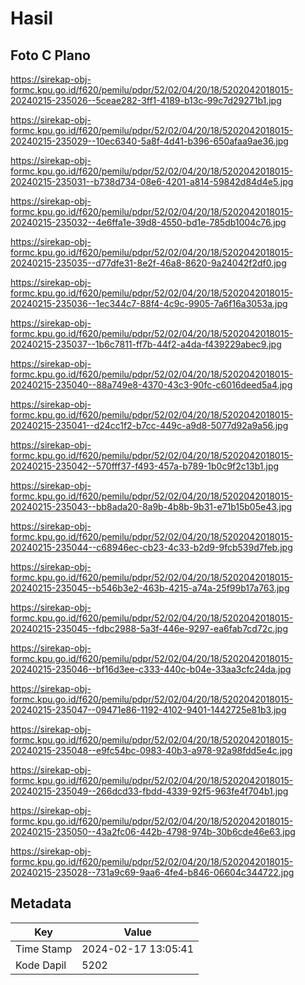 # Hasil

## Foto C Plano

https://sirekap-obj-formc.kpu.go.id/f620/pemilu/pdpr/52/02/04/20/18/5202042018015-20240215-235026--5ceae282-3ff1-4189-b13c-99c7d29271b1.jpg

https://sirekap-obj-formc.kpu.go.id/f620/pemilu/pdpr/52/02/04/20/18/5202042018015-20240215-235029--10ec6340-5a8f-4d41-b396-650afaa9ae36.jpg

https://sirekap-obj-formc.kpu.go.id/f620/pemilu/pdpr/52/02/04/20/18/5202042018015-20240215-235031--b738d734-08e6-4201-a814-59842d84d4e5.jpg

https://sirekap-obj-formc.kpu.go.id/f620/pemilu/pdpr/52/02/04/20/18/5202042018015-20240215-235032--4e6ffa1e-39d8-4550-bd1e-785db1004c76.jpg

https://sirekap-obj-formc.kpu.go.id/f620/pemilu/pdpr/52/02/04/20/18/5202042018015-20240215-235035--d77dfe31-8e2f-46a8-8620-9a24042f2df0.jpg

https://sirekap-obj-formc.kpu.go.id/f620/pemilu/pdpr/52/02/04/20/18/5202042018015-20240215-235036--1ec344c7-88f4-4c9c-9905-7a6f16a3053a.jpg

https://sirekap-obj-formc.kpu.go.id/f620/pemilu/pdpr/52/02/04/20/18/5202042018015-20240215-235037--1b6c7811-ff7b-44f2-a4da-f439229abec9.jpg

https://sirekap-obj-formc.kpu.go.id/f620/pemilu/pdpr/52/02/04/20/18/5202042018015-20240215-235040--88a749e8-4370-43c3-90fc-c6016deed5a4.jpg

https://sirekap-obj-formc.kpu.go.id/f620/pemilu/pdpr/52/02/04/20/18/5202042018015-20240215-235041--d24cc1f2-b7cc-449c-a9d8-5077d92a9a56.jpg

https://sirekap-obj-formc.kpu.go.id/f620/pemilu/pdpr/52/02/04/20/18/5202042018015-20240215-235042--570fff37-f493-457a-b789-1b0c9f2c13b1.jpg

https://sirekap-obj-formc.kpu.go.id/f620/pemilu/pdpr/52/02/04/20/18/5202042018015-20240215-235043--bb8ada20-8a9b-4b8b-9b31-e71b15b05e43.jpg

https://sirekap-obj-formc.kpu.go.id/f620/pemilu/pdpr/52/02/04/20/18/5202042018015-20240215-235044--c68946ec-cb23-4c33-b2d9-9fcb539d7feb.jpg

https://sirekap-obj-formc.kpu.go.id/f620/pemilu/pdpr/52/02/04/20/18/5202042018015-20240215-235045--b546b3e2-463b-4215-a74a-25f99b17a763.jpg

https://sirekap-obj-formc.kpu.go.id/f620/pemilu/pdpr/52/02/04/20/18/5202042018015-20240215-235045--fdbc2988-5a3f-446e-9297-ea6fab7cd72c.jpg

https://sirekap-obj-formc.kpu.go.id/f620/pemilu/pdpr/52/02/04/20/18/5202042018015-20240215-235046--bf16d3ee-c333-440c-b04e-33aa3cfc24da.jpg

https://sirekap-obj-formc.kpu.go.id/f620/pemilu/pdpr/52/02/04/20/18/5202042018015-20240215-235047--09471e86-1192-4102-9401-1442725e81b3.jpg

https://sirekap-obj-formc.kpu.go.id/f620/pemilu/pdpr/52/02/04/20/18/5202042018015-20240215-235048--e9fc54bc-0983-40b3-a978-92a98fdd5e4c.jpg

https://sirekap-obj-formc.kpu.go.id/f620/pemilu/pdpr/52/02/04/20/18/5202042018015-20240215-235049--266dcd33-fbdd-4339-92f5-963fe4f704b1.jpg

https://sirekap-obj-formc.kpu.go.id/f620/pemilu/pdpr/52/02/04/20/18/5202042018015-20240215-235050--43a2fc06-442b-4798-974b-30b6cde46e63.jpg

https://sirekap-obj-formc.kpu.go.id/f620/pemilu/pdpr/52/02/04/20/18/5202042018015-20240215-235028--731a9c69-9aa6-4fe4-b846-06604c344722.jpg


## Metadata

| Key        | Value               |
| ---------- | ------------------- |
| Time Stamp | 2024-02-17 13:05:41 |
| Kode Dapil | 5202                |




